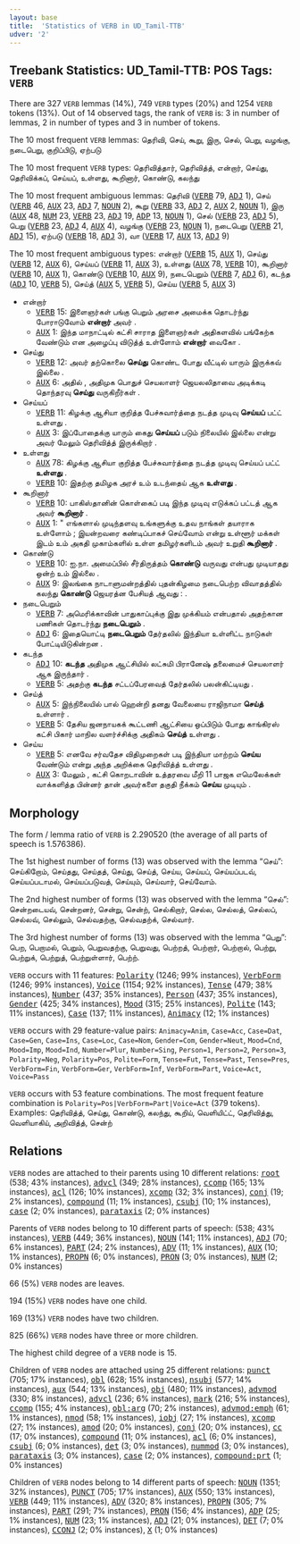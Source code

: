 ```yaml
---
layout: base
title:  'Statistics of VERB in UD_Tamil-TTB'
udver: '2'
---
```


## Treebank Statistics: UD_Tamil-TTB: POS Tags: `VERB`

There are 327 `VERB` lemmas (14%), 749 `VERB` types (20%) and 1254 `VERB` tokens (13%).
Out of 14 observed tags, the rank of `VERB` is: 3 in number of lemmas, 2 in number of types and 3 in number of tokens.

The 10 most frequent `VERB` lemmas: தெரிவி, செய், கூறு, இரு, செல், பெறு, வழங்கு, நடைபெறு, குறிப்பிடு, ஏற்படு

The 10 most frequent `VERB` types:  தெரிவித்தார், தெரிவித்த், என்றார், செய்து, தெரிவிக்கப், செய்யப், உள்ளது, கூறினார், கொண்டு, கலந்து

The 10 most frequent ambiguous lemmas: தெரிவி (<tt><a href="ta_ttb-pos-VERB.html">VERB</a></tt> 79, <tt><a href="ta_ttb-pos-ADJ.html">ADJ</a></tt> 1), செய் (<tt><a href="ta_ttb-pos-VERB.html">VERB</a></tt> 46, <tt><a href="ta_ttb-pos-AUX.html">AUX</a></tt> 23, <tt><a href="ta_ttb-pos-ADJ.html">ADJ</a></tt> 7, <tt><a href="ta_ttb-pos-NOUN.html">NOUN</a></tt> 2), கூறு (<tt><a href="ta_ttb-pos-VERB.html">VERB</a></tt> 33, <tt><a href="ta_ttb-pos-ADJ.html">ADJ</a></tt> 2, <tt><a href="ta_ttb-pos-AUX.html">AUX</a></tt> 2, <tt><a href="ta_ttb-pos-NOUN.html">NOUN</a></tt> 1), இரு (<tt><a href="ta_ttb-pos-AUX.html">AUX</a></tt> 48, <tt><a href="ta_ttb-pos-NUM.html">NUM</a></tt> 23, <tt><a href="ta_ttb-pos-VERB.html">VERB</a></tt> 23, <tt><a href="ta_ttb-pos-ADJ.html">ADJ</a></tt> 19, <tt><a href="ta_ttb-pos-ADP.html">ADP</a></tt> 13, <tt><a href="ta_ttb-pos-NOUN.html">NOUN</a></tt> 1), செல் (<tt><a href="ta_ttb-pos-VERB.html">VERB</a></tt> 23, <tt><a href="ta_ttb-pos-ADJ.html">ADJ</a></tt> 5), பெறு (<tt><a href="ta_ttb-pos-VERB.html">VERB</a></tt> 23, <tt><a href="ta_ttb-pos-ADJ.html">ADJ</a></tt> 4, <tt><a href="ta_ttb-pos-AUX.html">AUX</a></tt> 4), வழங்கு (<tt><a href="ta_ttb-pos-VERB.html">VERB</a></tt> 23, <tt><a href="ta_ttb-pos-NOUN.html">NOUN</a></tt> 1), நடைபெறு (<tt><a href="ta_ttb-pos-VERB.html">VERB</a></tt> 21, <tt><a href="ta_ttb-pos-ADJ.html">ADJ</a></tt> 15), ஏற்படு (<tt><a href="ta_ttb-pos-VERB.html">VERB</a></tt> 18, <tt><a href="ta_ttb-pos-ADJ.html">ADJ</a></tt> 3), வா (<tt><a href="ta_ttb-pos-VERB.html">VERB</a></tt> 17, <tt><a href="ta_ttb-pos-AUX.html">AUX</a></tt> 13, <tt><a href="ta_ttb-pos-ADJ.html">ADJ</a></tt> 9)

The 10 most frequent ambiguous types:  என்றார் (<tt><a href="ta_ttb-pos-VERB.html">VERB</a></tt> 15, <tt><a href="ta_ttb-pos-AUX.html">AUX</a></tt> 1), செய்து (<tt><a href="ta_ttb-pos-VERB.html">VERB</a></tt> 12, <tt><a href="ta_ttb-pos-AUX.html">AUX</a></tt> 6), செய்யப் (<tt><a href="ta_ttb-pos-VERB.html">VERB</a></tt> 11, <tt><a href="ta_ttb-pos-AUX.html">AUX</a></tt> 3), உள்ளது (<tt><a href="ta_ttb-pos-AUX.html">AUX</a></tt> 78, <tt><a href="ta_ttb-pos-VERB.html">VERB</a></tt> 10), கூறினார் (<tt><a href="ta_ttb-pos-VERB.html">VERB</a></tt> 10, <tt><a href="ta_ttb-pos-AUX.html">AUX</a></tt> 1), கொண்டு (<tt><a href="ta_ttb-pos-VERB.html">VERB</a></tt> 10, <tt><a href="ta_ttb-pos-AUX.html">AUX</a></tt> 9), நடைபெறும் (<tt><a href="ta_ttb-pos-VERB.html">VERB</a></tt> 7, <tt><a href="ta_ttb-pos-ADJ.html">ADJ</a></tt> 6), கடந்த (<tt><a href="ta_ttb-pos-ADJ.html">ADJ</a></tt> 10, <tt><a href="ta_ttb-pos-VERB.html">VERB</a></tt> 5), செய்த் (<tt><a href="ta_ttb-pos-AUX.html">AUX</a></tt> 5, <tt><a href="ta_ttb-pos-VERB.html">VERB</a></tt> 5), செய்ய (<tt><a href="ta_ttb-pos-VERB.html">VERB</a></tt> 5, <tt><a href="ta_ttb-pos-AUX.html">AUX</a></tt> 3)


* என்றார்
  * <tt><a href="ta_ttb-pos-VERB.html">VERB</a></tt> 15: இளைஞர்கள் பங்கு பெறும் அரசை அமைக்க தொடர்ந்து போராடுவோம் <b>என்றார்</b> அவர் .
  * <tt><a href="ta_ttb-pos-AUX.html">AUX</a></tt> 1: இந்த மாநாட்டில் கட்சி சாராத இளைஞர்கள் அதிகளவில் பங்கேற்க வேண்டும் என அழைப்பு விடுத்த் உள்ளோம் <b>என்றார்</b> வைகோ .
* செய்து
  * <tt><a href="ta_ttb-pos-VERB.html">VERB</a></tt> 12: அவர் தற்கொலை <b>செய்து</b> கொண்ட போது வீட்டில் யாரும் இருக்கவ் இல்லை .
  * <tt><a href="ta_ttb-pos-AUX.html">AUX</a></tt> 6: அதில் , அதிமுக பொதுச் செயலாளர் ஜெயலலிதாவை அடிக்கடி தொந்தரவு <b>செய்து</b> வருகிறீர்கள் .
* செய்யப்
  * <tt><a href="ta_ttb-pos-VERB.html">VERB</a></tt> 11: கிழக்கு ஆசியா குறித்த பேச்சுவார்த்தை நடத்த முடிவு <b>செய்யப்</b> பட்ட் உள்ளது .
  * <tt><a href="ta_ttb-pos-AUX.html">AUX</a></tt> 3: இப்போதைக்கு யாரும் கைது <b>செய்யப்</b> படும் நிலையில் இல்லை என்று அவர் மேலும் தெரிவித்த் இருக்கிறார் .
* உள்ளது
  * <tt><a href="ta_ttb-pos-AUX.html">AUX</a></tt> 78: கிழக்கு ஆசியா குறித்த பேச்சுவார்த்தை நடத்த முடிவு செய்யப் பட்ட் <b>உள்ளது</b> .
  * <tt><a href="ta_ttb-pos-VERB.html">VERB</a></tt> 10: இதற்கு தமிழக அரச் உம் உடந்தைய் ஆக <b>உள்ளது</b> .
* கூறினார்
  * <tt><a href="ta_ttb-pos-VERB.html">VERB</a></tt> 10: பாகிஸ்தானின் கொள்கைப் படி இந்த முடிவு எடுக்கப் பட்டத் ஆக அவர் <b>கூறினார்</b> .
  * <tt><a href="ta_ttb-pos-AUX.html">AUX</a></tt> 1: " எங்களால் முடிந்தளவு உங்களுக்கு உதவ நாங்கள் தயாராக உள்ளோம் ; இயன்றவரை கண்டிப்பாகச் செய்வோம் என்று உள்ளூர் மக்கள் இடம் உம் அகதி முகாம்களில் உள்ள தமிழர்களிடம் அவர் உறுதி <b>கூறினார்</b> .
* கொண்டு
  * <tt><a href="ta_ttb-pos-VERB.html">VERB</a></tt> 10: ஐ.நா. அமைப்பில் சீர்திருத்தம் <b>கொண்டு</b> வருவது என்பது முடியாதது ஒன்ற் உம் இல்லை .
  * <tt><a href="ta_ttb-pos-AUX.html">AUX</a></tt> 9: இலங்கை நாடாளுமன்றத்தில் புதன்கிழமை நடைபெற்ற விவாதத்தில் கலந்து <b>கொண்டு</b> ஜெயரத்ன பேசியத் ஆவது : .
* நடைபெறும்
  * <tt><a href="ta_ttb-pos-VERB.html">VERB</a></tt> 7: அமெரிக்காவின் பாதுகாப்புக்கு இது முக்கியம் என்பதால் அதற்கான பணிகள் தொடர்ந்து <b>நடைபெறும்</b> .
  * <tt><a href="ta_ttb-pos-ADJ.html">ADJ</a></tt> 6: இதையொட்டி <b>நடைபெறும்</b> தேர்தலில் இந்தியா உள்ளிட்ட நாடுகள் போட்டியிடுகின்றன .
* கடந்த
  * <tt><a href="ta_ttb-pos-ADJ.html">ADJ</a></tt> 10: <b>கடந்த</b> அதிமுக ஆட்சியில் லட்சுமி பிரானேஷ் தலைமைச் செயலாளர் ஆக இருந்தார் .
  * <tt><a href="ta_ttb-pos-VERB.html">VERB</a></tt> 5: அதற்கு <b>கடந்த</b> சட்டப்பேரவைத் தேர்தலில் பலன்கிட்டியது .
* செய்த்
  * <tt><a href="ta_ttb-pos-AUX.html">AUX</a></tt> 5: இந்நிலையில் பால் ஹென்றி தனது வேலையை ராஜிநாமா <b>செய்த்</b> உள்ளார் .
  * <tt><a href="ta_ttb-pos-VERB.html">VERB</a></tt> 5: தேசிய ஜனநாயகக் கூட்டணி ஆட்சியை ஒப்பிடும் போது காங்கிரஸ் கட்சி பிகார் மாநில வளர்ச்சிக்கு அதிகம் <b>செய்த்</b> உள்ளது .
* செய்ய
  * <tt><a href="ta_ttb-pos-VERB.html">VERB</a></tt> 5: எனவே சர்வதேச விதிமுறைகள் படி இந்தியா மாற்றம் <b>செய்ய</b> வேண்டும் என்று அந்த அறிக்கை தெரிவித்த் உள்ளது .
  * <tt><a href="ta_ttb-pos-AUX.html">AUX</a></tt> 3: மேலும் , கட்சி கொறடாவின் உத்தரவை மீறி 11 பாஜக எமெலேக்கள் வாக்களித்த பின்னர் தான் அவர்களை தகுதி நீக்கம் <b>செய்ய</b> முடியும் .

## Morphology

The form / lemma ratio of `VERB` is 2.290520 (the average of all parts of speech is 1.576386).

The 1st highest number of forms (13) was observed with the lemma “செய்”: செய்கிறோம், செய்தது, செய்தத், செய்து, செய்த், செய்ய, செய்யப், செய்யப்படவ், செய்யப்படாமல், செய்யப்படுவத், செய்யும், செய்வார், செய்வோம்.

The 2nd highest number of forms (13) was observed with the lemma “செல்”: சென்றடையவ், சென்றனர், சென்று, சென்ற், செல்கிறார், செல்ல, செல்லத், செல்லப், செல்லவ், செல்லும், செல்வதற்கு, செல்வதற்க், செல்வார்.

The 3rd highest number of forms (13) was observed with the lemma “பெறு”: பெற, பெறாமல், பெறும், பெறுவதற்கு, பெறுவது, பெற்றத், பெற்றார், பெற்றால், பெற்று, பெற்றுக், பெற்றுத், பெற்றுள்ளார், பெற்ற்.

`VERB` occurs with 11 features: <tt><a href="ta_ttb-feat-Polarity.html">Polarity</a></tt> (1246; 99% instances), <tt><a href="ta_ttb-feat-VerbForm.html">VerbForm</a></tt> (1246; 99% instances), <tt><a href="ta_ttb-feat-Voice.html">Voice</a></tt> (1154; 92% instances), <tt><a href="ta_ttb-feat-Tense.html">Tense</a></tt> (479; 38% instances), <tt><a href="ta_ttb-feat-Number.html">Number</a></tt> (437; 35% instances), <tt><a href="ta_ttb-feat-Person.html">Person</a></tt> (437; 35% instances), <tt><a href="ta_ttb-feat-Gender.html">Gender</a></tt> (425; 34% instances), <tt><a href="ta_ttb-feat-Mood.html">Mood</a></tt> (315; 25% instances), <tt><a href="ta_ttb-feat-Polite.html">Polite</a></tt> (143; 11% instances), <tt><a href="ta_ttb-feat-Case.html">Case</a></tt> (137; 11% instances), <tt><a href="ta_ttb-feat-Animacy.html">Animacy</a></tt> (12; 1% instances)

`VERB` occurs with 29 feature-value pairs: `Animacy=Anim`, `Case=Acc`, `Case=Dat`, `Case=Gen`, `Case=Ins`, `Case=Loc`, `Case=Nom`, `Gender=Com`, `Gender=Neut`, `Mood=Cnd`, `Mood=Imp`, `Mood=Ind`, `Number=Plur`, `Number=Sing`, `Person=1`, `Person=2`, `Person=3`, `Polarity=Neg`, `Polarity=Pos`, `Polite=Form`, `Tense=Fut`, `Tense=Past`, `Tense=Pres`, `VerbForm=Fin`, `VerbForm=Ger`, `VerbForm=Inf`, `VerbForm=Part`, `Voice=Act`, `Voice=Pass`

`VERB` occurs with 53 feature combinations.
The most frequent feature combination is `Polarity=Pos|VerbForm=Part|Voice=Act` (379 tokens).
Examples: தெரிவித்த், செய்து, கொண்டு, கலந்து, கூறிய், வெளியிட்ட், தெரிவித்து, வெளியாகிய், அறிவித்த், சென்ற்


## Relations

`VERB` nodes are attached to their parents using 10 different relations: <tt><a href="ta_ttb-dep-root.html">root</a></tt> (538; 43% instances), <tt><a href="ta_ttb-dep-advcl.html">advcl</a></tt> (349; 28% instances), <tt><a href="ta_ttb-dep-ccomp.html">ccomp</a></tt> (165; 13% instances), <tt><a href="ta_ttb-dep-acl.html">acl</a></tt> (126; 10% instances), <tt><a href="ta_ttb-dep-xcomp.html">xcomp</a></tt> (32; 3% instances), <tt><a href="ta_ttb-dep-conj.html">conj</a></tt> (19; 2% instances), <tt><a href="ta_ttb-dep-compound.html">compound</a></tt> (11; 1% instances), <tt><a href="ta_ttb-dep-csubj.html">csubj</a></tt> (10; 1% instances), <tt><a href="ta_ttb-dep-case.html">case</a></tt> (2; 0% instances), <tt><a href="ta_ttb-dep-parataxis.html">parataxis</a></tt> (2; 0% instances)

Parents of `VERB` nodes belong to 10 different parts of speech:  (538; 43% instances), <tt><a href="ta_ttb-pos-VERB.html">VERB</a></tt> (449; 36% instances), <tt><a href="ta_ttb-pos-NOUN.html">NOUN</a></tt> (141; 11% instances), <tt><a href="ta_ttb-pos-ADJ.html">ADJ</a></tt> (70; 6% instances), <tt><a href="ta_ttb-pos-PART.html">PART</a></tt> (24; 2% instances), <tt><a href="ta_ttb-pos-ADV.html">ADV</a></tt> (11; 1% instances), <tt><a href="ta_ttb-pos-AUX.html">AUX</a></tt> (10; 1% instances), <tt><a href="ta_ttb-pos-PROPN.html">PROPN</a></tt> (6; 0% instances), <tt><a href="ta_ttb-pos-PRON.html">PRON</a></tt> (3; 0% instances), <tt><a href="ta_ttb-pos-NUM.html">NUM</a></tt> (2; 0% instances)

66 (5%) `VERB` nodes are leaves.

194 (15%) `VERB` nodes have one child.

169 (13%) `VERB` nodes have two children.

825 (66%) `VERB` nodes have three or more children.

The highest child degree of a `VERB` node is 15.

Children of `VERB` nodes are attached using 25 different relations: <tt><a href="ta_ttb-dep-punct.html">punct</a></tt> (705; 17% instances), <tt><a href="ta_ttb-dep-obl.html">obl</a></tt> (628; 15% instances), <tt><a href="ta_ttb-dep-nsubj.html">nsubj</a></tt> (577; 14% instances), <tt><a href="ta_ttb-dep-aux.html">aux</a></tt> (544; 13% instances), <tt><a href="ta_ttb-dep-obj.html">obj</a></tt> (480; 11% instances), <tt><a href="ta_ttb-dep-advmod.html">advmod</a></tt> (330; 8% instances), <tt><a href="ta_ttb-dep-advcl.html">advcl</a></tt> (236; 6% instances), <tt><a href="ta_ttb-dep-mark.html">mark</a></tt> (216; 5% instances), <tt><a href="ta_ttb-dep-ccomp.html">ccomp</a></tt> (155; 4% instances), <tt><a href="ta_ttb-dep-obl-arg.html">obl:arg</a></tt> (70; 2% instances), <tt><a href="ta_ttb-dep-advmod-emph.html">advmod:emph</a></tt> (61; 1% instances), <tt><a href="ta_ttb-dep-nmod.html">nmod</a></tt> (58; 1% instances), <tt><a href="ta_ttb-dep-iobj.html">iobj</a></tt> (27; 1% instances), <tt><a href="ta_ttb-dep-xcomp.html">xcomp</a></tt> (27; 1% instances), <tt><a href="ta_ttb-dep-amod.html">amod</a></tt> (20; 0% instances), <tt><a href="ta_ttb-dep-conj.html">conj</a></tt> (20; 0% instances), <tt><a href="ta_ttb-dep-cc.html">cc</a></tt> (17; 0% instances), <tt><a href="ta_ttb-dep-compound.html">compound</a></tt> (11; 0% instances), <tt><a href="ta_ttb-dep-acl.html">acl</a></tt> (6; 0% instances), <tt><a href="ta_ttb-dep-csubj.html">csubj</a></tt> (6; 0% instances), <tt><a href="ta_ttb-dep-det.html">det</a></tt> (3; 0% instances), <tt><a href="ta_ttb-dep-nummod.html">nummod</a></tt> (3; 0% instances), <tt><a href="ta_ttb-dep-parataxis.html">parataxis</a></tt> (3; 0% instances), <tt><a href="ta_ttb-dep-case.html">case</a></tt> (2; 0% instances), <tt><a href="ta_ttb-dep-compound-prt.html">compound:prt</a></tt> (1; 0% instances)

Children of `VERB` nodes belong to 14 different parts of speech: <tt><a href="ta_ttb-pos-NOUN.html">NOUN</a></tt> (1351; 32% instances), <tt><a href="ta_ttb-pos-PUNCT.html">PUNCT</a></tt> (705; 17% instances), <tt><a href="ta_ttb-pos-AUX.html">AUX</a></tt> (550; 13% instances), <tt><a href="ta_ttb-pos-VERB.html">VERB</a></tt> (449; 11% instances), <tt><a href="ta_ttb-pos-ADV.html">ADV</a></tt> (320; 8% instances), <tt><a href="ta_ttb-pos-PROPN.html">PROPN</a></tt> (305; 7% instances), <tt><a href="ta_ttb-pos-PART.html">PART</a></tt> (291; 7% instances), <tt><a href="ta_ttb-pos-PRON.html">PRON</a></tt> (156; 4% instances), <tt><a href="ta_ttb-pos-ADP.html">ADP</a></tt> (25; 1% instances), <tt><a href="ta_ttb-pos-NUM.html">NUM</a></tt> (23; 1% instances), <tt><a href="ta_ttb-pos-ADJ.html">ADJ</a></tt> (21; 0% instances), <tt><a href="ta_ttb-pos-DET.html">DET</a></tt> (7; 0% instances), <tt><a href="ta_ttb-pos-CCONJ.html">CCONJ</a></tt> (2; 0% instances), <tt><a href="ta_ttb-pos-X.html">X</a></tt> (1; 0% instances)

